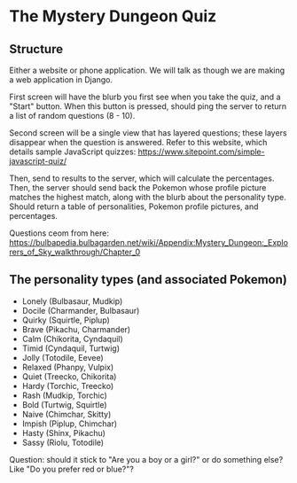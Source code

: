 # The Mystery Dungeon Quiz

## Structure
Either a website or phone application. We will talk as though we are making a web application in Django.

First screen will have the blurb you first see when you take the quiz, and a "Start" button.
When this button is pressed, should ping the server to return a list of random questions (8 - 10).

Second screen will be a single view that has layered questions; these layers disappear when the question is answered.
Refer to this website, which details sample JavaScript quizzes: https://www.sitepoint.com/simple-javascript-quiz/

Then, send to results to the server, which will calculate the percentages.
Then, the server should send back the Pokemon whose profile picture matches the highest match, along with the blurb about the personality type.
Should return a table of personalities, Pokemon profile pictures, and percentages.

Questions ceom from here: https://bulbapedia.bulbagarden.net/wiki/Appendix:Mystery_Dungeon:_Explorers_of_Sky_walkthrough/Chapter_0

## The personality types (and associated Pokemon)
* Lonely (Bulbasaur, Mudkip)
* Docile (Charmander, Bulbasaur)
* Quirky (Squirtle, Piplup)
* Brave (Pikachu, Charmander)
* Calm (Chikorita, Cyndaquil)
* Timid (Cyndaquil, Turtwig)
* Jolly (Totodile, Eevee)
* Relaxed (Phanpy, Vulpix)
* Quiet (Treecko, Chikorita)
* Hardy (Torchic, Treecko)
* Rash (Mudkip, Torchic)
* Bold (Turtwig, Squirtle)
* Naive (Chimchar, Skitty)
* Impish (Piplup, Chimchar)
* Hasty (Shinx, Pikachu)
* Sassy (Riolu, Totodile)

Question: should it stick to "Are you a boy or a girl?" or do something else? Like "Do you prefer red or blue?"?
